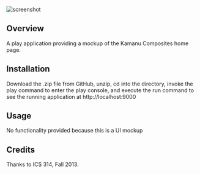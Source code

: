 ![screenshot](https://raw.github.com/aghalarp/PlayResponsiveKamanu/master/doc/kamanu-home-page.png)

Overview
--------

A play application providing a mockup of the Kamanu Composites home page.

Installation
------------

Download the .zip file from GitHub, unzip, cd into the directory, invoke the play command to enter the play console, and execute the run command to see the running application at http://localhost:9000

Usage
-----

No functionality provided because this is a UI mockup

Credits
-------

Thanks to ICS 314, Fall 2013.
